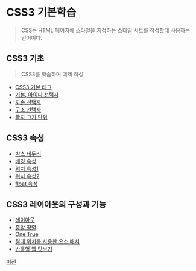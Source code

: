 # CSS3 기본학습
> CSS는 HTML 페이지에 스타일을 지정하는 스타일 시트를 작성할때 사용하는 언어이다. 


## CSS3 기초
> CSS3를 학습하며 예제 작성
- [CSS3 기본 태그](https://github.com/SeoDongWoo1216/StudyHtml/blob/main/01_HTML/text_header.html)
- [기본, 아이디 선택자](https://github.com/SeoDongWoo1216/StudyHtml/blob/main/02_CSS/selector_id_test.html)
- [자손 선택자](https://github.com/SeoDongWoo1216/StudyHtml/blob/main/02_CSS/selector_child_test.html)
- [구조 선택자](https://github.com/SeoDongWoo1216/StudyHtml/blob/main/02_CSS/selector_struct.html)
- [글자 크기 단위](https://github.com/SeoDongWoo1216/StudyHtml/blob/main/02_CSS/unit_test.html)

## CSS3 속성
- [박스 테두리](https://github.com/SeoDongWoo1216/StudyHtml/blob/main/02_CSS/box_test.html)
- [배경 속성](https://github.com/SeoDongWoo1216/StudyHtml/blob/main/02_CSS/background_test.html)
- [위치 속성1](https://github.com/SeoDongWoo1216/StudyHtml/blob/main/02_CSS/position_test.html)
- [위치 속성2](https://github.com/SeoDongWoo1216/StudyHtml/blob/main/02_CSS/position_test_3.html)
- [float 속성](https://github.com/SeoDongWoo1216/StudyHtml/blob/main/02_CSS/float_test.html)

## CSS3 레이아웃의 구성과 기능
- [레이아웃](https://github.com/SeoDongWoo1216/StudyHtml/blob/main/02_CSS/layout_test_1.html)
- [중앙 정렬](https://github.com/SeoDongWoo1216/StudyHtml/blob/main/02_CSS/layout_test_2.html)
- [One True](https://github.com/SeoDongWoo1216/StudyHtml/blob/main/02_CSS/layout_onetrue_test.html)
- [절대 위치를 사용한 요소 배치](https://github.com/SeoDongWoo1216/StudyHtml/blob/main/02_CSS/position_test_3.html)
- [반응형 웹 맛보기](https://github.com/SeoDongWoo1216/StudyHtml/blob/main/02_CSS/reponsive_test.html)


[이전](https://github.com/SeoDongWoo1216/StudyHtml)
